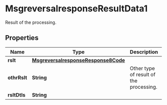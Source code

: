 

# MsgreversalresponseResultData1

Result of the processing.
## Properties

Name | Type | Description | Notes
------------ | ------------- | ------------- | -------------
**rslt** | [**MsgreversalresponseResponse8Code**](MsgreversalresponseResponse8Code.md) |  |  [optional]
**othrRslt** | **String** | Other type of result of the processing. |  [optional]
**rsltDtls** | **String** |  |  [optional]




